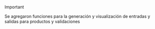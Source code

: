 >[!IMPORTANT]
Se agregaron funciones para la generación y visualización de entradas y salidas para productos y validaciones